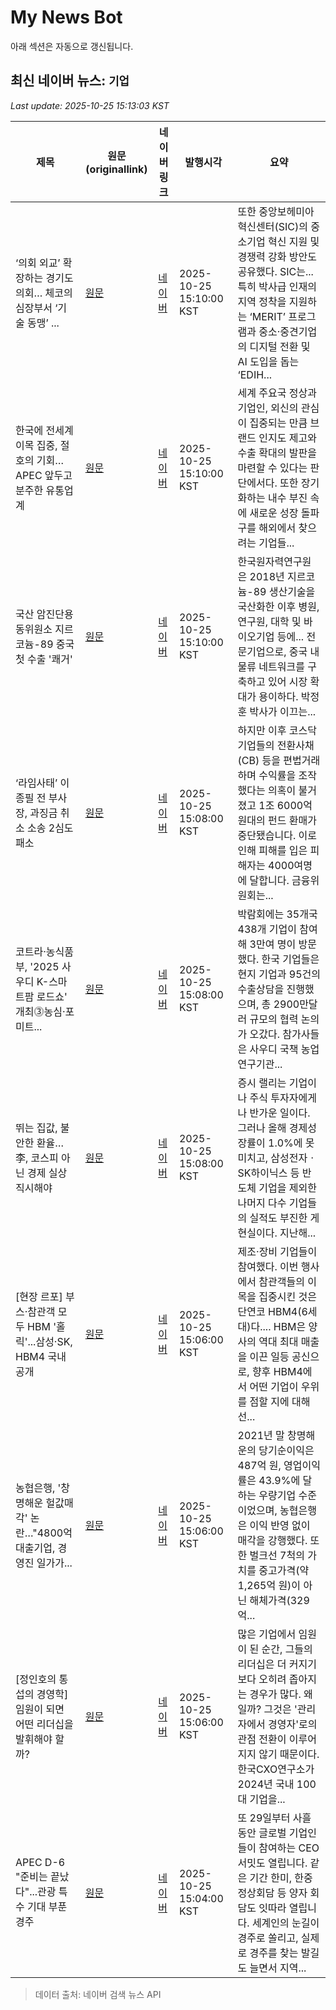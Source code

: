 # My News Bot

아래 섹션은 자동으로 갱신됩니다.

<!-- NEWS:START -->
## 최신 네이버 뉴스: `기업`
_Last update: 2025-10-25 15:13:03 KST_

| 제목 | 원문(originallink) | 네이버 링크 | 발행시각 | 요약 |
|---|---|---|---|---|
| ‘의회 외교’ 확장하는 경기도의회… 체코의 심장부서 ‘기술 동맹’ ... | [원문](https://www.kyeongin.com/article/1753967) | [네이버](https://www.kyeongin.com/article/1753967) | 2025-10-25 15:10:00 KST | 또한 중앙보헤미아 혁신센터(SIC)의 중소기업 혁신 지원 및 경쟁력 강화 방안도 공유했다. SIC는... 특히 박사급 인재의 지역 정착을 지원하는 ‘MERIT’ 프로그램과 중소·중견기업의 디지털 전환 및 AI 도입을 돕는 ‘EDIH... |
| 한국에 전세계 이목 집중, 절호의 기회…APEC 앞두고 분주한 유통업계 | [원문](https://www.mk.co.kr/article/11451054) | [네이버](https://n.news.naver.com/mnews/article/009/0005578926?sid=101) | 2025-10-25 15:10:00 KST | 세계 주요국 정상과 기업인, 외신의 관심이 집중되는 만큼 브랜드 인지도 제고와 수출 확대의 발판을 마련할 수 있다는 판단에서다. 또한 장기화하는 내수 부진 속에 새로운 성장 돌파구를 해외에서 찾으려는 기업들... |
| 국산 암진단용 동위원소 지르코늄-89 중국 첫 수출 '쾌거' | [원문](http://www.knpnews.com/news/articleView.html?idxno=32918) | [네이버](http://www.knpnews.com/news/articleView.html?idxno=32918) | 2025-10-25 15:10:00 KST | 한국원자력연구원은 2018년 지르코늄-89 생산기술을 국산화한 이후 병원, 연구원, 대학 및 바이오기업 등에... 전문기업으로, 중국 내 물류 네트워크를 구축하고 있어 시장 확대가 용이하다. 박정훈 박사가 이끄는... |
| ‘라임사태’ 이종필 전 부사장, 과징금 취소 소송 2심도 패소 | [원문](https://news.kbs.co.kr/news/pc/view/view.do?ncd=8390672&ref=A) | [네이버](https://n.news.naver.com/mnews/article/056/0012053751?sid=102) | 2025-10-25 15:08:00 KST | 하지만 이후 코스닥 기업들의 전환사채(CB) 등을 편법거래하며 수익률을 조작했다는 의혹이 불거졌고 1조 6000억 원대의 펀드 환매가 중단됐습니다. 이로 인해 피해를 입은 피해자는 4000여명에 달합니다. 금융위원회는... |
| 코트라·농식품부, '2025 사우디 K-스마트팜 로드쇼' 개최⓷농심·포미트... | [원문](http://www.econonews.co.kr/news/articleView.html?idxno=410409) | [네이버](http://www.econonews.co.kr/news/articleView.html?idxno=410409) | 2025-10-25 15:08:00 KST | 박람회에는 35개국 438개 기업이 참여해 3만여 명이 방문했다. 한국 기업들은 현지 기업과 95건의 수출상담을 진행했으며, 총 2900만달러 규모의 협력 논의가 오갔다. 참가사들은 사우디 국책 농업 연구기관... |
| 뛰는 집값, 불안한 환율… 李, 코스피 아닌 경제 실상 직시해야 | [원문](https://www.thescoop.co.kr/news/articleView.html?idxno=307738) | [네이버](https://n.news.naver.com/mnews/article/665/0000006044?sid=101) | 2025-10-25 15:08:00 KST | 증시 랠리는 기업이나 주식 투자자에게나 반가운 일이다. 그러나 올해 경제성장률이 1.0%에 못 미치고, 삼성전자ㆍSK하이닉스 등 반도체 기업을 제외한 나머지 다수 기업들의 실적도 부진한 게 현실이다. 지난해... |
| [현장 르포] 부스·참관객 모두 HBM '홀릭'...삼성·SK, HBM4 국내 공개 | [원문](https://www.pointdaily.co.kr/news/articleView.html?idxno=276053) | [네이버](https://www.pointdaily.co.kr/news/articleView.html?idxno=276053) | 2025-10-25 15:06:00 KST | 제조·장비 기업들이 참여했다. 이번 행사에서 참관객들의 이목을 집중시킨 것은 단연코 HBM4(6세대)다.... HBM은 양사의 역대 최대 매출을 이끈 일등 공신으로, 향후 HBM4에서 어떤 기업이 우위를 점할 지에 대해선... |
| 농협은행, '창명해운 헐값매각' 논란…"4800억 대출기업, 경영진 일가가... | [원문](http://www.newslock.co.kr/news/articleView.html?idxno=118073) | [네이버](http://www.newslock.co.kr/news/articleView.html?idxno=118073) | 2025-10-25 15:06:00 KST | 2021년 말 창명해운의 당기순이익은 487억 원, 영업이익률은 43.9%에 달하는 우량기업 수준이었으며, 농협은행은 이익 반영 없이 매각을 강행했다. 또한 벌크선 7척의 가치를 중고가격(약 1,265억 원)이 아닌 해체가격(329억... |
| [정인호의 통섭의 경영학] 임원이 되면 어떤 리더십을 발휘해야 할까? | [원문](https://www.lecturernews.com/news/articleView.html?idxno=189343) | [네이버](https://www.lecturernews.com/news/articleView.html?idxno=189343) | 2025-10-25 15:06:00 KST | 많은 기업에서 임원이 된 순간, 그들의 리더십은 더 커지기보다 오히려 좁아지는 경우가 많다. 왜일까? 그것은 '관리자에서 경영자'로의 관점 전환이 이루어지지 않기 때문이다. 한국CXO연구소가 2024년 국내 100대 기업을... |
| APEC D-6 "준비는 끝났다"...관광 특수 기대 부푼 경주 | [원문](https://www.ytn.co.kr/_ln/0115_202510251504175569) | [네이버](https://n.news.naver.com/mnews/article/052/0002264291?sid=102) | 2025-10-25 15:04:00 KST | 또 29일부터 사흘 동안 글로벌 기업인들이 참여하는 CEO 서밋도 열립니다. 같은 기간 한미, 한중 정상회담 등 양자 회담도 잇따라 열립니다. 세계인의 눈길이 경주로 쏠리고, 실제로 경주를 찾는 발길도 늘면서 지역... |

> 데이터 출처: 네이버 검색 뉴스 API
<!-- NEWS:END -->
